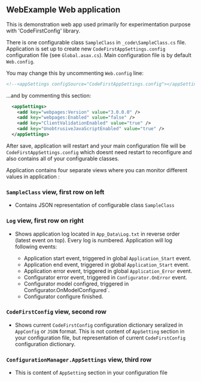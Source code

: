 ## WebExample Web application

This is demonstration web app used primarily for experimentation purpose with 'CodeFirstConfig' library.

There is one configurable class `SampleClass` in `_code\SampleClass.cs` file. 
Application is set up to create new `CodeFirstAppSettings.config` configuration file (see `Global.asax.cs`).
Main configuration file is by default `Web.config`.

You may change this by uncommenting `Web.config` line:
```xml
<!--<appSettings configSource="CodeFirstAppSettings.config"></appSettings>-->
```
...and by commenting this section:
```xml
  <appSettings>
    <add key="webpages:Version" value="3.0.0.0" />
    <add key="webpages:Enabled" value="false" />
    <add key="ClientValidationEnabled" value="true" />
    <add key="UnobtrusiveJavaScriptEnabled" value="true" />
  </appSettings>
```

After save, application will restart and your main configuration file will be `CodeFirstAppSettings.config` 
which doesnt need restart to reconfigure and also contains all of your configurable classes.

Application contains four separate views where you can monitor different values in application :

### `SampleClass` view, first row on left

- Contains JSON representation of configurable class `SampleClass`

### `Log` view, first row on right

- Shows application log located in `App_Data\Log.txt` in reverse order (latest event on top). Every log is numbered.
Application will log following events:
    
    * Application start event, triggered in global `Application_Start` event.
    * Application end event, triggered in global `Application_Start` event.
    * Application error event, triggered in global `Application_Error` event.
    * Configurator error event, triggered in `Configurator.OnError` event.
    * Configurator model configred, triggered in Configurator.OnModelConfigured`.
    * Configurator configure finished.

### `CodeFirstConfig` view, second row

- Shows current `CodeFirstConfig` configuration dictionary seralized in `AppConfig` or `JSON` format. 
This is not content of `AppSetting` section in your configuration file, but representation of current `CodeFirstConfig` configuration dictionary.

### `ConfigurationManager.AppSettings` view, third row

- This is content of `AppSetting` section in your configuration file

